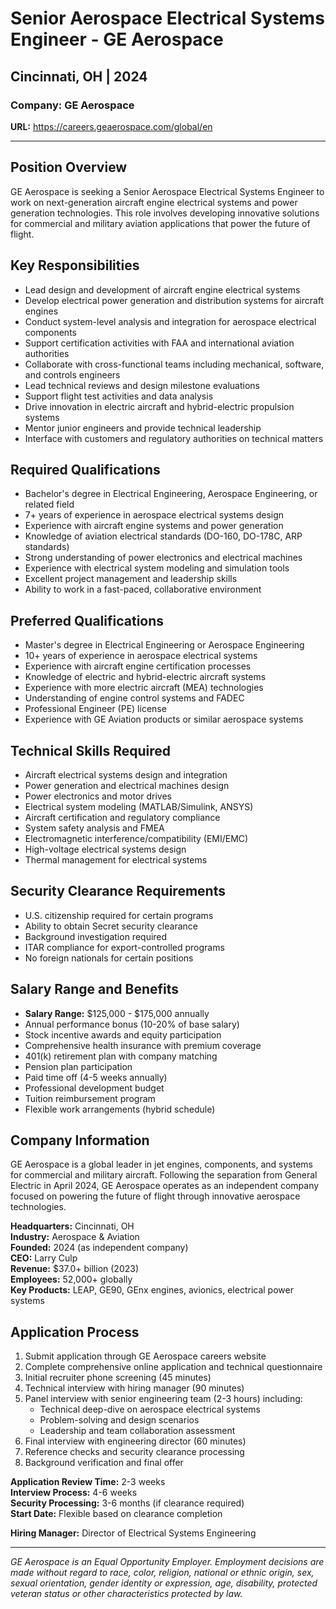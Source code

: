 # Senior Aerospace Electrical Systems Engineer - GE Aerospace
## Cincinnati, OH | 2024

### Company: GE Aerospace
**URL:** https://careers.geaerospace.com/global/en

---

## Position Overview

GE Aerospace is seeking a Senior Aerospace Electrical Systems Engineer to work on next-generation aircraft engine electrical systems and power generation technologies. This role involves developing innovative solutions for commercial and military aviation applications that power the future of flight.

## Key Responsibilities

- Lead design and development of aircraft engine electrical systems
- Develop electrical power generation and distribution systems for aircraft engines
- Conduct system-level analysis and integration for aerospace electrical components
- Support certification activities with FAA and international aviation authorities
- Collaborate with cross-functional teams including mechanical, software, and controls engineers
- Lead technical reviews and design milestone evaluations
- Support flight test activities and data analysis
- Drive innovation in electric aircraft and hybrid-electric propulsion systems
- Mentor junior engineers and provide technical leadership
- Interface with customers and regulatory authorities on technical matters

## Required Qualifications

- Bachelor's degree in Electrical Engineering, Aerospace Engineering, or related field
- 7+ years of experience in aerospace electrical systems design
- Experience with aircraft engine systems and power generation
- Knowledge of aviation electrical standards (DO-160, DO-178C, ARP standards)
- Strong understanding of power electronics and electrical machines
- Experience with electrical system modeling and simulation tools
- Excellent project management and leadership skills
- Ability to work in a fast-paced, collaborative environment

## Preferred Qualifications

- Master's degree in Electrical Engineering or Aerospace Engineering
- 10+ years of experience in aerospace electrical systems
- Experience with aircraft engine certification processes
- Knowledge of electric and hybrid-electric aircraft systems
- Experience with more electric aircraft (MEA) technologies
- Understanding of engine control systems and FADEC
- Professional Engineer (PE) license
- Experience with GE Aviation products or similar aerospace systems

## Technical Skills Required

- Aircraft electrical systems design and integration
- Power generation and electrical machines design
- Power electronics and motor drives
- Electrical system modeling (MATLAB/Simulink, ANSYS)
- Aircraft certification and regulatory compliance
- System safety analysis and FMEA
- Electromagnetic interference/compatibility (EMI/EMC)
- High-voltage electrical systems design
- Thermal management for electrical systems

## Security Clearance Requirements

- U.S. citizenship required for certain programs
- Ability to obtain Secret security clearance
- Background investigation required
- ITAR compliance for export-controlled programs
- No foreign nationals for certain positions

## Salary Range and Benefits

- **Salary Range:** $125,000 - $175,000 annually
- Annual performance bonus (10-20% of base salary)
- Stock incentive awards and equity participation
- Comprehensive health insurance with premium coverage
- 401(k) retirement plan with company matching
- Pension plan participation
- Paid time off (4-5 weeks annually)
- Professional development budget
- Tuition reimbursement program
- Flexible work arrangements (hybrid schedule)

## Company Information

GE Aerospace is a global leader in jet engines, components, and systems for commercial and military aircraft. Following the separation from General Electric in April 2024, GE Aerospace operates as an independent company focused on powering the future of flight through innovative aerospace technologies.

**Headquarters:** Cincinnati, OH  
**Industry:** Aerospace & Aviation  
**Founded:** 2024 (as independent company)  
**CEO:** Larry Culp  
**Revenue:** $37.0+ billion (2023)  
**Employees:** 52,000+ globally  
**Key Products:** LEAP, GE90, GEnx engines, avionics, electrical power systems

## Application Process

1. Submit application through GE Aerospace careers website
2. Complete comprehensive online application and technical questionnaire
3. Initial recruiter phone screening (45 minutes)
4. Technical interview with hiring manager (90 minutes)
5. Panel interview with senior engineering team (2-3 hours) including:
   - Technical deep-dive on aerospace electrical systems
   - Problem-solving and design scenarios
   - Leadership and team collaboration assessment
6. Final interview with engineering director (60 minutes)
7. Reference checks and security clearance processing
8. Background verification and final offer

**Application Review Time:** 2-3 weeks  
**Interview Process:** 4-6 weeks  
**Security Processing:** 3-6 months (if clearance required)  
**Start Date:** Flexible based on clearance completion

**Hiring Manager:** Director of Electrical Systems Engineering

---

*GE Aerospace is an Equal Opportunity Employer. Employment decisions are made without regard to race, color, religion, national or ethnic origin, sex, sexual orientation, gender identity or expression, age, disability, protected veteran status or other characteristics protected by law.*